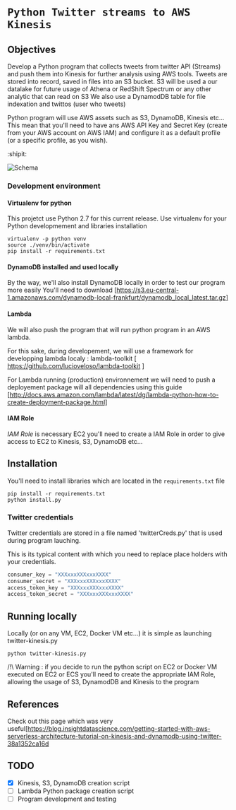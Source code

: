 # ```Python Twitter streams to AWS Kinesis```

## Objectives

Develop a Python program that collects tweets from twitter API (Streams) and push them into Kinesis for further analysis using AWS tools. 
Tweets are stored into record, saved in files into an S3 bucket.
S3 will be used a our datalake for future usage of Athena or RedShift Spectrum or any other analytic that can read on S3
We also use a DynamodDB table for file indexation and twittos (user who tweets)

Python program will use AWS assets such as S3, DynamoDB, Kinesis etc...
This mean that you'll need to have ans AWS API Key and Secret Key (create from your AWS account on AWS IAM) and configure it as a default profile (or a specific profile, as you wish).

:shipit:

![Schema](https://cdn-images-1.medium.com/max/1600/0*JzY8ZMS9r_JzxIpy.png)

### Development environment 

#### Virtualenv for python

This projetct use Python 2.7 for this current release.
Use virtualenv for your Python developmement and libraries installation

```
virtualenv -p python venv
source ./venv/bin/activate
pip install -r requirements.txt
``` 

#### DynamoDB installed and used locally

By the way, we'll also install DynamoDB locally in order to test our program more easily 
You'll need to download
[https://s3.eu-central-1.amazonaws.com/dynamodb-local-frankfurt/dynamodb_local_latest.tar.gz]

#### Lambda 

We will also push the program that will run python program in an AWS lambda.

For this sake, during developement, we will use a framework for developping lambda localy : lambda-toolkit
[ https://github.com/lucioveloso/lambda-toolkit ]

For Lambda running (production) environnement we will need to push a deployement package will all dependencies using this guide [http://docs.aws.amazon.com/lambda/latest/dg/lambda-python-how-to-create-deployment-package.html]


#### IAM Role

*IAM Role* is necessary EC2 you'll need to create a IAM Role in order to give access to EC2 to Kinesis, S3, DynamoDB etc...

## Installation

You'll need to install libraries which are located in the ```requirements.txt``` file

```
pip install -r requirements.txt
python install.py
```

### Twitter credentials

Twitter credentials are stored in a file named 'twitterCreds.py' that is used during program lauching.

This is its typical content with which you need to replace place holders with your credentials.

```python
consumer_key = "XXXxxxXXXxxxXXXX"
consumer_secret = "XXXxxxXXXxxxXXXX"
access_token_key = "XXXxxxXXXxxxXXXX"
access_token_secret = "XXXxxxXXXxxxXXXX"
``` 

## Running locally

Locally (or on any VM, EC2, Docker VM etc...) it is simple as launching twitter-kinesis.py

```
python twitter-kinesis.py
```

/!\ Warning : if you decide to run the python script on EC2 or Docker VM executed on EC2 or ECS you'll need to create the appropriate IAM Role, allowing the usage of S3, DynamodDB and Kinesis to the program

## References

Check out this page which was very useful[https://blog.insightdatascience.com/getting-started-with-aws-serverless-architecture-tutorial-on-kinesis-and-dynamodb-using-twitter-38a1352ca16d

## TODO
- [X] Kinesis, S3, DynamoDB creation script
- [ ] Lambda Python package creation script
- [ ] Program development and testing